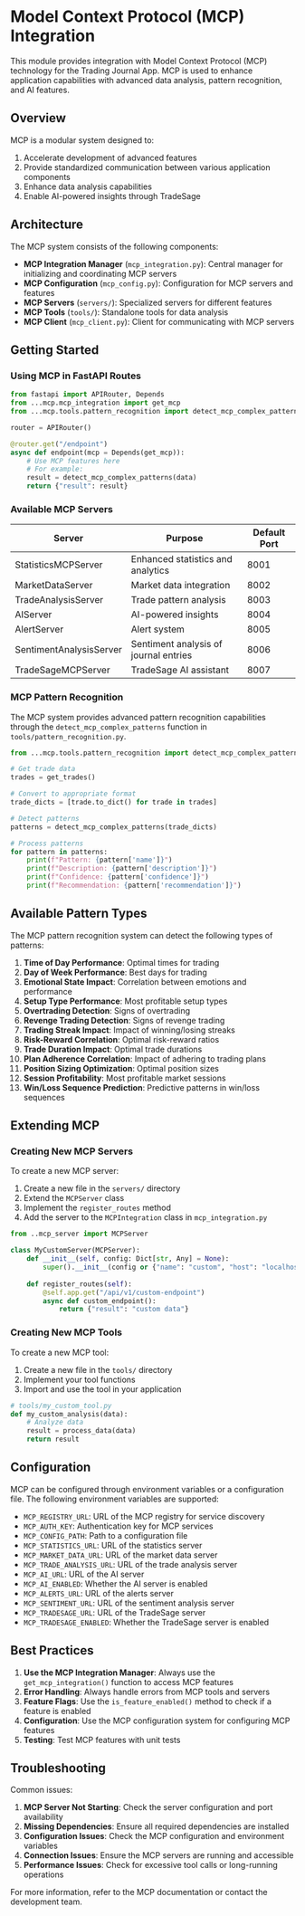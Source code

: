 # Model Context Protocol (MCP) Integration

This module provides integration with Model Context Protocol (MCP) technology for the Trading Journal App. MCP is used to enhance application capabilities with advanced data analysis, pattern recognition, and AI features.

## Overview

MCP is a modular system designed to:

1. Accelerate development of advanced features
2. Provide standardized communication between various application components
3. Enhance data analysis capabilities
4. Enable AI-powered insights through TradeSage

## Architecture

The MCP system consists of the following components:

- **MCP Integration Manager** (`mcp_integration.py`): Central manager for initializing and coordinating MCP servers
- **MCP Configuration** (`mcp_config.py`): Configuration for MCP servers and features
- **MCP Servers** (`servers/`): Specialized servers for different features
- **MCP Tools** (`tools/`): Standalone tools for data analysis
- **MCP Client** (`mcp_client.py`): Client for communicating with MCP servers

## Getting Started

### Using MCP in FastAPI Routes

```python
from fastapi import APIRouter, Depends
from ...mcp.mcp_integration import get_mcp
from ...mcp.tools.pattern_recognition import detect_mcp_complex_patterns

router = APIRouter()

@router.get("/endpoint")
async def endpoint(mcp = Depends(get_mcp)):
    # Use MCP features here
    # For example:
    result = detect_mcp_complex_patterns(data)
    return {"result": result}
```

### Available MCP Servers

| Server | Purpose | Default Port |
|--------|---------|--------------|
| StatisticsMCPServer | Enhanced statistics and analytics | 8001 |
| MarketDataServer | Market data integration | 8002 |
| TradeAnalysisServer | Trade pattern analysis | 8003 |
| AIServer | AI-powered insights | 8004 |
| AlertServer | Alert system | 8005 |
| SentimentAnalysisServer | Sentiment analysis of journal entries | 8006 |
| TradeSageMCPServer | TradeSage AI assistant | 8007 |

### MCP Pattern Recognition

The MCP system provides advanced pattern recognition capabilities through the `detect_mcp_complex_patterns` function in `tools/pattern_recognition.py`.

```python
from ...mcp.tools.pattern_recognition import detect_mcp_complex_patterns

# Get trade data
trades = get_trades()

# Convert to appropriate format
trade_dicts = [trade.to_dict() for trade in trades]

# Detect patterns
patterns = detect_mcp_complex_patterns(trade_dicts)

# Process patterns
for pattern in patterns:
    print(f"Pattern: {pattern['name']}")
    print(f"Description: {pattern['description']}")
    print(f"Confidence: {pattern['confidence']}")
    print(f"Recommendation: {pattern['recommendation']}")
```

## Available Pattern Types

The MCP pattern recognition system can detect the following types of patterns:

1. **Time of Day Performance**: Optimal times for trading
2. **Day of Week Performance**: Best days for trading
3. **Emotional State Impact**: Correlation between emotions and performance
4. **Setup Type Performance**: Most profitable setup types
5. **Overtrading Detection**: Signs of overtrading
6. **Revenge Trading Detection**: Signs of revenge trading
7. **Trading Streak Impact**: Impact of winning/losing streaks
8. **Risk-Reward Correlation**: Optimal risk-reward ratios
9. **Trade Duration Impact**: Optimal trade durations
10. **Plan Adherence Correlation**: Impact of adhering to trading plans
11. **Position Sizing Optimization**: Optimal position sizes
12. **Session Profitability**: Most profitable market sessions
13. **Win/Loss Sequence Prediction**: Predictive patterns in win/loss sequences

## Extending MCP

### Creating New MCP Servers

To create a new MCP server:

1. Create a new file in the `servers/` directory
2. Extend the `MCPServer` class
3. Implement the `register_routes` method
4. Add the server to the `MCPIntegration` class in `mcp_integration.py`

```python
from ..mcp_server import MCPServer

class MyCustomServer(MCPServer):
    def __init__(self, config: Dict[str, Any] = None):
        super().__init__(config or {"name": "custom", "host": "localhost", "port": 8010})
    
    def register_routes(self):
        @self.app.get("/api/v1/custom-endpoint")
        async def custom_endpoint():
            return {"result": "custom data"}
```

### Creating New MCP Tools

To create a new MCP tool:

1. Create a new file in the `tools/` directory
2. Implement your tool functions
3. Import and use the tool in your application

```python
# tools/my_custom_tool.py
def my_custom_analysis(data):
    # Analyze data
    result = process_data(data)
    return result
```

## Configuration

MCP can be configured through environment variables or a configuration file. The following environment variables are supported:

- `MCP_REGISTRY_URL`: URL of the MCP registry for service discovery
- `MCP_AUTH_KEY`: Authentication key for MCP services
- `MCP_CONFIG_PATH`: Path to a configuration file
- `MCP_STATISTICS_URL`: URL of the statistics server
- `MCP_MARKET_DATA_URL`: URL of the market data server
- `MCP_TRADE_ANALYSIS_URL`: URL of the trade analysis server
- `MCP_AI_URL`: URL of the AI server
- `MCP_AI_ENABLED`: Whether the AI server is enabled
- `MCP_ALERTS_URL`: URL of the alerts server
- `MCP_SENTIMENT_URL`: URL of the sentiment analysis server
- `MCP_TRADESAGE_URL`: URL of the TradeSage server
- `MCP_TRADESAGE_ENABLED`: Whether the TradeSage server is enabled

## Best Practices

1. **Use the MCP Integration Manager**: Always use the `get_mcp_integration()` function to access MCP features
2. **Error Handling**: Always handle errors from MCP tools and servers
3. **Feature Flags**: Use the `is_feature_enabled()` method to check if a feature is enabled
4. **Configuration**: Use the MCP configuration system for configuring MCP features
5. **Testing**: Test MCP features with unit tests

## Troubleshooting

Common issues:

1. **MCP Server Not Starting**: Check the server configuration and port availability
2. **Missing Dependencies**: Ensure all required dependencies are installed
3. **Configuration Issues**: Check the MCP configuration and environment variables
4. **Connection Issues**: Ensure the MCP servers are running and accessible
5. **Performance Issues**: Check for excessive tool calls or long-running operations

For more information, refer to the MCP documentation or contact the development team.
